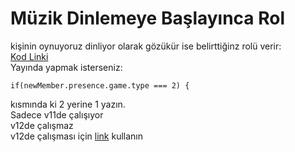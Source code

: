 # Müzik Dinlemeye Başlayınca Rol

kişinin oynuyoruz dinliyor olarak gözükür ise belirttiğinz rolü verir:  
[Kod Linki](http://tagacaybin.glitch.me/axafokiguj.cs)  
Yayında yapmak isterseniz:

```text
if(newMember.presence.game.type === 2) {
```

kısmında ki 2 yerine 1 yazın.  
Sadece v11de çalışıyor  
v12de çalışmaz  
v12de çalışması için [link](http://tagacaybin.glitch.me/etipigelof.cs) kullanın

